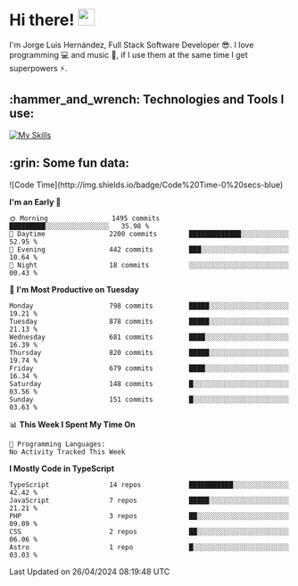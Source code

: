 <h1 align="left">
 <abc>
  <br>Hi there! <img src="https://user-images.githubusercontent.com/42378118/110234147-e3259600-7f4e-11eb-95be-0c4047144dea.gif" width="30"><br>
 </abc>
</h1>

I'm Jorge Luis Hernández, Full Stack Software Developer :sunglasses:. I love programming :computer: and music :musical_score:, if I use them at the same time I get superpowers :zap:. 


<h2 align="left">:hammer_and_wrench: Technologies and Tools I use:</h2>

[![My Skills](https://skillicons.dev/icons?i=js,ts,html,css,py,vue,react,next,nest,postgres,mysql)](https://skillicons.dev)

<h2 align="left">:grin: Some fun data:</h2>
<!--START_SECTION:waka-->
![Code Time](http://img.shields.io/badge/Code%20Time-0%20secs-blue)

**I'm an Early 🐤** 

```text
🌞 Morning                1495 commits        █████████░░░░░░░░░░░░░░░░   35.98 % 
🌆 Daytime                2200 commits        █████████████░░░░░░░░░░░░   52.95 % 
🌃 Evening                442 commits         ███░░░░░░░░░░░░░░░░░░░░░░   10.64 % 
🌙 Night                  18 commits          ░░░░░░░░░░░░░░░░░░░░░░░░░   00.43 % 
```
📅 **I'm Most Productive on Tuesday** 

```text
Monday                   798 commits         █████░░░░░░░░░░░░░░░░░░░░   19.21 % 
Tuesday                  878 commits         █████░░░░░░░░░░░░░░░░░░░░   21.13 % 
Wednesday                681 commits         ████░░░░░░░░░░░░░░░░░░░░░   16.39 % 
Thursday                 820 commits         █████░░░░░░░░░░░░░░░░░░░░   19.74 % 
Friday                   679 commits         ████░░░░░░░░░░░░░░░░░░░░░   16.34 % 
Saturday                 148 commits         █░░░░░░░░░░░░░░░░░░░░░░░░   03.56 % 
Sunday                   151 commits         █░░░░░░░░░░░░░░░░░░░░░░░░   03.63 % 
```


📊 **This Week I Spent My Time On** 

```text
💬 Programming Languages: 
No Activity Tracked This Week
```

**I Mostly Code in TypeScript** 

```text
TypeScript               14 repos            ███████████░░░░░░░░░░░░░░   42.42 % 
JavaScript               7 repos             █████░░░░░░░░░░░░░░░░░░░░   21.21 % 
PHP                      3 repos             ██░░░░░░░░░░░░░░░░░░░░░░░   09.09 % 
CSS                      2 repos             ██░░░░░░░░░░░░░░░░░░░░░░░   06.06 % 
Astro                    1 repo              █░░░░░░░░░░░░░░░░░░░░░░░░   03.03 % 
```




 Last Updated on 26/04/2024 08:19:48 UTC
<!--END_SECTION:waka-->
